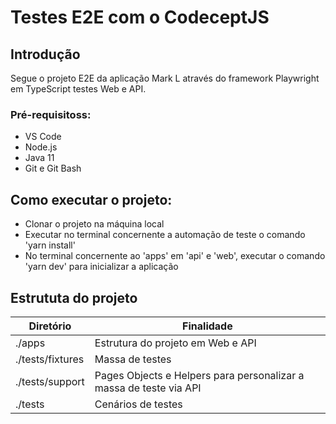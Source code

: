 # Testes E2E com o CodeceptJS

## Introdução
Segue o projeto E2E da aplicação Mark L através do framework Playwright em TypeScript testes Web e API.

### Pré-requisitoss:
* VS Code
* Node.js
* Java 11
* Git e Git Bash

## Como executar o projeto:
* Clonar o projeto na máquina local
* Executar no terminal concernente a automação de teste o comando 'yarn install'
* No terminal concernente ao 'apps' em 'api' e 'web', executar o comando 'yarn dev' para inicializar a aplicação

## Estrututa do projeto
| Diretório            | Finalidade                                                           |
| ---------------------| ---------------------------------------------------------------------|
| ./apps               | Estrutura do projeto em Web e API                                    |
| ./tests/fixtures     | Massa de testes                                                      |
| ./tests/support      | Pages Objects e Helpers para personalizar a massa de teste via API   |
| ./tests              | Cenários de testes                                                   |